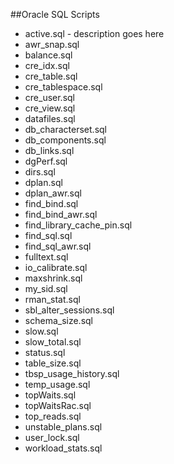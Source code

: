 ##Oracle SQL Scripts
- active.sql - description goes here
- awr_snap.sql
- balance.sql
- cre_idx.sql
- cre_table.sql
- cre_tablespace.sql
- cre_user.sql
- cre_view.sql
- datafiles.sql
- db_characterset.sql
- db_components.sql
- db_links.sql
- dgPerf.sql
- dirs.sql
- dplan.sql
- dplan_awr.sql
- find_bind.sql
- find_bind_awr.sql
- find_library_cache_pin.sql
- find_sql.sql
- find_sql_awr.sql
- fulltext.sql
- io_calibrate.sql
- maxshrink.sql
- my_sid.sql
- rman_stat.sql
- sbl_alter_sessions.sql
- schema_size.sql
- slow.sql
- slow_total.sql
- status.sql
- table_size.sql
- tbsp_usage_history.sql
- temp_usage.sql
- topWaits.sql
- topWaitsRac.sql
- top_reads.sql
- unstable_plans.sql
- user_lock.sql
- workload_stats.sql

